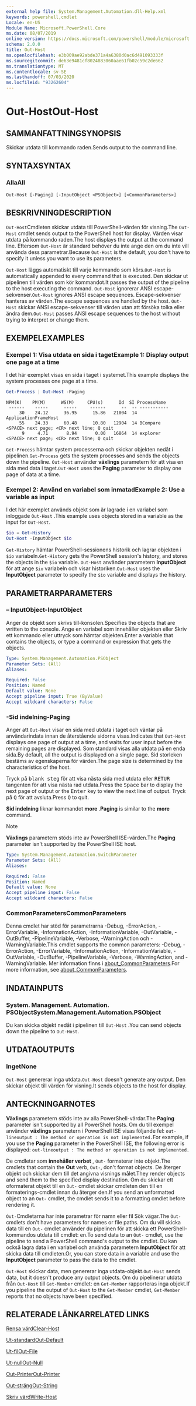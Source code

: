 ```yaml
---
external help file: System.Management.Automation.dll-Help.xml
keywords: powershell,cmdlet
Locale: en-US
Module Name: Microsoft.PowerShell.Core
ms.date: 08/07/2019
online version: https://docs.microsoft.com/powershell/module/microsoft.powershell.core/out-host?view=powershell-7&WT.mc_id=ps-gethelp
schema: 2.0.0
title: Out-Host
ms.openlocfilehash: e3b009ae92abde371a4a6380d0ac6d491093333f
ms.sourcegitcommit: de63e9481cf8024883060aae61fb02c59c2de662
ms.translationtype: MT
ms.contentlocale: sv-SE
ms.lasthandoff: 07/03/2020
ms.locfileid: "93262604"
---
```

# <span data-ttu-id="dd896-103">Out-Host</span><span class="sxs-lookup"><span data-stu-id="dd896-103">Out-Host</span></span>

## <span data-ttu-id="dd896-104">SAMMANFATTNING</span><span class="sxs-lookup"><span data-stu-id="dd896-104">SYNOPSIS</span></span>
<span data-ttu-id="dd896-105">Skickar utdata till kommando raden.</span><span class="sxs-lookup"><span data-stu-id="dd896-105">Sends output to the command line.</span></span>

## <span data-ttu-id="dd896-106">SYNTAX</span><span class="sxs-lookup"><span data-stu-id="dd896-106">SYNTAX</span></span>

### <span data-ttu-id="dd896-107">Alla</span><span class="sxs-lookup"><span data-stu-id="dd896-107">All</span></span>

```
Out-Host [-Paging] [-InputObject <PSObject>] [<CommonParameters>]
```

## <span data-ttu-id="dd896-108">BESKRIVNING</span><span class="sxs-lookup"><span data-stu-id="dd896-108">DESCRIPTION</span></span>

<span data-ttu-id="dd896-109">`Out-Host`Cmdleten skickar utdata till PowerShell-värden för visning.</span><span class="sxs-lookup"><span data-stu-id="dd896-109">The `Out-Host` cmdlet sends output to the PowerShell host for display.</span></span> <span data-ttu-id="dd896-110">Värden visar utdata på kommando raden.</span><span class="sxs-lookup"><span data-stu-id="dd896-110">The host displays the output at the command line.</span></span> <span data-ttu-id="dd896-111">Eftersom `Out-Host` är standard behöver du inte ange den om du inte vill använda dess parametrar.</span><span class="sxs-lookup"><span data-stu-id="dd896-111">Because `Out-Host` is the default, you don't have to specify it unless you want to use its parameters.</span></span>

<span data-ttu-id="dd896-112">`Out-Host` läggs automatiskt till varje kommando som körs.</span><span class="sxs-lookup"><span data-stu-id="dd896-112">`Out-Host` is automatically appended to every command that is executed.</span></span> <span data-ttu-id="dd896-113">Den skickar ut pipelinen till värden som kör kommandot.</span><span class="sxs-lookup"><span data-stu-id="dd896-113">It passes the output of the pipeline to the host executing the command.</span></span> <span data-ttu-id="dd896-114">`Out-Host` ignorerar ANSI escape-sekvenser.</span><span class="sxs-lookup"><span data-stu-id="dd896-114">`Out-Host` ignores ANSI escape sequences.</span></span> <span data-ttu-id="dd896-115">Escape-sekvenser hanteras av värden.</span><span class="sxs-lookup"><span data-stu-id="dd896-115">The escape sequences are handled by the host.</span></span> <span data-ttu-id="dd896-116">`Out-Host` skickar ANSI escape-sekvenser till värden utan att försöka tolka eller ändra dem.</span><span class="sxs-lookup"><span data-stu-id="dd896-116">`Out-Host` passes ANSI escape sequences to the host without trying to interpret or change them.</span></span>

## <span data-ttu-id="dd896-117">EXEMPEL</span><span class="sxs-lookup"><span data-stu-id="dd896-117">EXAMPLES</span></span>

### <span data-ttu-id="dd896-118">Exempel 1: Visa utdata en sida i taget</span><span class="sxs-lookup"><span data-stu-id="dd896-118">Example 1: Display output one page at a time</span></span>

<span data-ttu-id="dd896-119">I det här exemplet visas en sida i taget i systemet.</span><span class="sxs-lookup"><span data-stu-id="dd896-119">This example displays the system processes one page at a time.</span></span>

```powershell
Get-Process | Out-Host -Paging
```

```Output
NPM(K)    PM(M)      WS(M)     CPU(s)      Id  SI ProcessName
 ------    -----      -----     ------      --  -- -----------
     30    24.12      36.95      15.86   21004  14 ApplicationFrameHost
     55    24.33      60.48      10.80   12904  14 BCompare
<SPACE> next page; <CR> next line; Q quit
      9     4.71       8.94       0.00   16864  14 explorer
<SPACE> next page; <CR> next line; Q quit
```

<span data-ttu-id="dd896-120">`Get-Process` hämtar system processerna och skickar objekten nedåt i pipelinen.</span><span class="sxs-lookup"><span data-stu-id="dd896-120">`Get-Process` gets the system processes and sends the objects down the pipeline.</span></span> <span data-ttu-id="dd896-121">`Out-Host` använder **växlings** parametern för att visa en sida med data i taget.</span><span class="sxs-lookup"><span data-stu-id="dd896-121">`Out-Host` uses the **Paging** parameter to display one page of data at a time.</span></span>

### <span data-ttu-id="dd896-122">Exempel 2: Använd en variabel som inmatad</span><span class="sxs-lookup"><span data-stu-id="dd896-122">Example 2: Use a variable as input</span></span>

<span data-ttu-id="dd896-123">I det här exemplet används objekt som är lagrade i en variabel som inloggade `Out-Host` .</span><span class="sxs-lookup"><span data-stu-id="dd896-123">This example uses objects stored in a variable as the input for `Out-Host`.</span></span>

```powershell
$io = Get-History
Out-Host -InputObject $io
```

<span data-ttu-id="dd896-124">`Get-History` hämtar PowerShell-sessionens historik och lagrar objekten i `$io` variabeln.</span><span class="sxs-lookup"><span data-stu-id="dd896-124">`Get-History` gets the PowerShell session's history, and stores the objects in the `$io` variable.</span></span>
<span data-ttu-id="dd896-125">`Out-Host` använder parametern **InputObject** för att ange `$io` variabeln och visar historiken.</span><span class="sxs-lookup"><span data-stu-id="dd896-125">`Out-Host` uses the **InputObject** parameter to specify the `$io` variable and displays the history.</span></span>

## <span data-ttu-id="dd896-126">PARAMETRAR</span><span class="sxs-lookup"><span data-stu-id="dd896-126">PARAMETERS</span></span>

### <span data-ttu-id="dd896-127">– InputObject</span><span class="sxs-lookup"><span data-stu-id="dd896-127">-InputObject</span></span>

<span data-ttu-id="dd896-128">Anger de objekt som skrivs till-konsolen.</span><span class="sxs-lookup"><span data-stu-id="dd896-128">Specifies the objects that are written to the console.</span></span> <span data-ttu-id="dd896-129">Ange en variabel som innehåller objekten eller Skriv ett kommando eller uttryck som hämtar objekten.</span><span class="sxs-lookup"><span data-stu-id="dd896-129">Enter a variable that contains the objects, or type a command or expression that gets the objects.</span></span>

```yaml
Type: System.Management.Automation.PSObject
Parameter Sets: (All)
Aliases:

Required: False
Position: Named
Default value: None
Accept pipeline input: True (ByValue)
Accept wildcard characters: False
```

### <span data-ttu-id="dd896-130">-Sid indelning</span><span class="sxs-lookup"><span data-stu-id="dd896-130">-Paging</span></span>

<span data-ttu-id="dd896-131">Anger att `Out-Host` visar en sida med utdata i taget och väntar på användarindata innan de återstående sidorna visas.</span><span class="sxs-lookup"><span data-stu-id="dd896-131">Indicates that `Out-Host` displays one page of output at a time, and waits for user input before the remaining pages are displayed.</span></span> <span data-ttu-id="dd896-132">Som standard visas alla utdata på en enda sida.</span><span class="sxs-lookup"><span data-stu-id="dd896-132">By default, all the output is displayed on a single page.</span></span> <span data-ttu-id="dd896-133">Sid storleken bestäms av egenskaperna för värden.</span><span class="sxs-lookup"><span data-stu-id="dd896-133">The page size is determined by the characteristics of the host.</span></span>

<span data-ttu-id="dd896-134">Tryck på <kbd>blank steg</kbd> för att visa nästa sida med utdata eller <kbd>RETUR</kbd> tangenten för att visa nästa rad utdata.</span><span class="sxs-lookup"><span data-stu-id="dd896-134">Press the <kbd>Space</kbd> bar to display the next page of output or the <kbd>Enter</kbd> key to view the next line of output.</span></span> <span data-ttu-id="dd896-135">Tryck på <kbd>Q</kbd> för att avsluta.</span><span class="sxs-lookup"><span data-stu-id="dd896-135">Press <kbd>Q</kbd> to quit.</span></span>

<span data-ttu-id="dd896-136">**Sid indelning** liknar kommandot **more** .</span><span class="sxs-lookup"><span data-stu-id="dd896-136">**Paging** is similar to the **more** command.</span></span>

> [!NOTE]
> <span data-ttu-id="dd896-137">**Växlings** parametern stöds inte av PowerShell ISE-värden.</span><span class="sxs-lookup"><span data-stu-id="dd896-137">The **Paging** parameter isn't supported by the PowerShell ISE host.</span></span>

```yaml
Type: System.Management.Automation.SwitchParameter
Parameter Sets: (All)
Aliases:

Required: False
Position: Named
Default value: None
Accept pipeline input: False
Accept wildcard characters: False
```

### <span data-ttu-id="dd896-138">CommonParameters</span><span class="sxs-lookup"><span data-stu-id="dd896-138">CommonParameters</span></span>

<span data-ttu-id="dd896-139">Denna cmdlet har stöd för parametrarna -Debug, -ErrorAction, -ErrorVariable, -InformationAction, -InformationVariable, -OutVariable, -OutBuffer, -PipelineVariable, -Verbose, -WarningAction och -WarningVariable.</span><span class="sxs-lookup"><span data-stu-id="dd896-139">This cmdlet supports the common parameters: -Debug, -ErrorAction, -ErrorVariable, -InformationAction, -InformationVariable, -OutVariable, -OutBuffer, -PipelineVariable, -Verbose, -WarningAction, and -WarningVariable.</span></span> <span data-ttu-id="dd896-140">Mer information finns i [about_CommonParameters](https://go.microsoft.com/fwlink/?LinkID=113216).</span><span class="sxs-lookup"><span data-stu-id="dd896-140">For more information, see [about_CommonParameters](https://go.microsoft.com/fwlink/?LinkID=113216).</span></span>

## <span data-ttu-id="dd896-141">INDATA</span><span class="sxs-lookup"><span data-stu-id="dd896-141">INPUTS</span></span>

### <span data-ttu-id="dd896-142">System. Management. Automation. PSObject</span><span class="sxs-lookup"><span data-stu-id="dd896-142">System.Management.Automation.PSObject</span></span>

<span data-ttu-id="dd896-143">Du kan skicka objekt nedåt i pipelinen till `Out-Host` .</span><span class="sxs-lookup"><span data-stu-id="dd896-143">You can send objects down the pipeline to `Out-Host`.</span></span>

## <span data-ttu-id="dd896-144">UTDATA</span><span class="sxs-lookup"><span data-stu-id="dd896-144">OUTPUTS</span></span>

### <span data-ttu-id="dd896-145">Inget</span><span class="sxs-lookup"><span data-stu-id="dd896-145">None</span></span>

<span data-ttu-id="dd896-146">`Out-Host` genererar inga utdata.</span><span class="sxs-lookup"><span data-stu-id="dd896-146">`Out-Host` doesn't generate any output.</span></span> <span data-ttu-id="dd896-147">Den skickar objekt till värden för visning.</span><span class="sxs-lookup"><span data-stu-id="dd896-147">It sends objects to the host for display.</span></span>

## <span data-ttu-id="dd896-148">ANTECKNINGAR</span><span class="sxs-lookup"><span data-stu-id="dd896-148">NOTES</span></span>

<span data-ttu-id="dd896-149">**Växlings** parametern stöds inte av alla PowerShell-värdar.</span><span class="sxs-lookup"><span data-stu-id="dd896-149">The **Paging** parameter isn't supported by all PowerShell hosts.</span></span> <span data-ttu-id="dd896-150">Om du till exempel använder **växlings** parametern i PowerShell ISE visas följande fel: `out-lineoutput : The method or operation is not implemented.`</span><span class="sxs-lookup"><span data-stu-id="dd896-150">For example, if you use the **Paging** parameter in the PowerShell ISE, the following error is displayed: `out-lineoutput : The method or operation is not implemented.`</span></span>

<span data-ttu-id="dd896-151">De cmdletar som **innehåller verbet** , `Out-` formaterar inte objekt.</span><span class="sxs-lookup"><span data-stu-id="dd896-151">The cmdlets that contain the **Out** verb, `Out-`, don't format objects.</span></span> <span data-ttu-id="dd896-152">De återger objekt och skickar dem till det angivna visnings målet.</span><span class="sxs-lookup"><span data-stu-id="dd896-152">They render objects and send them to the specified display destination.</span></span> <span data-ttu-id="dd896-153">Om du skickar ett oformaterat objekt till en `Out-` cmdlet skickar cmdleten den till en formaterings-cmdlet innan du återger den.</span><span class="sxs-lookup"><span data-stu-id="dd896-153">If you send an unformatted object to an `Out-` cmdlet, the cmdlet sends it to a formatting cmdlet before rendering it.</span></span>

<span data-ttu-id="dd896-154">`Out-`Cmdletarna har inte parametrar för namn eller fil Sök vägar.</span><span class="sxs-lookup"><span data-stu-id="dd896-154">The `Out-` cmdlets don't have parameters for names or file paths.</span></span> <span data-ttu-id="dd896-155">Om du vill skicka data till en `Out-` cmdlet använder du pipelinen för att skicka ett PowerShell-kommandos utdata till cmdlet: en.</span><span class="sxs-lookup"><span data-stu-id="dd896-155">To send data to an `Out-` cmdlet, use the pipeline to send a PowerShell command's output to the cmdlet.</span></span> <span data-ttu-id="dd896-156">Du kan också lagra data i en variabel och använda parametern **InputObject** för att skicka data till cmdleten.</span><span class="sxs-lookup"><span data-stu-id="dd896-156">Or, you can store data in a variable and use the **InputObject** parameter to pass the data to the cmdlet.</span></span>

<span data-ttu-id="dd896-157">`Out-Host` skickar data, men genererar inga utdata-objekt.</span><span class="sxs-lookup"><span data-stu-id="dd896-157">`Out-Host` sends data, but it doesn't produce any output objects.</span></span> <span data-ttu-id="dd896-158">Om du pipelinerar utdata från `Out-Host` till `Get-Member` cmdlet: en `Get-Member` rapporteras inga objekt.</span><span class="sxs-lookup"><span data-stu-id="dd896-158">If you pipeline the output of `Out-Host` to the `Get-Member` cmdlet, `Get-Member` reports that no objects have been specified.</span></span>

## <span data-ttu-id="dd896-159">RELATERADE LÄNKAR</span><span class="sxs-lookup"><span data-stu-id="dd896-159">RELATED LINKS</span></span>

[<span data-ttu-id="dd896-160">Rensa värd</span><span class="sxs-lookup"><span data-stu-id="dd896-160">Clear-Host</span></span>](Clear-Host.md)

[<span data-ttu-id="dd896-161">Ut-standard</span><span class="sxs-lookup"><span data-stu-id="dd896-161">Out-Default</span></span>](Out-Default.md)

[<span data-ttu-id="dd896-162">Ut-fil</span><span class="sxs-lookup"><span data-stu-id="dd896-162">Out-File</span></span>](../Microsoft.PowerShell.Utility/Out-File.md)

[<span data-ttu-id="dd896-163">Ut-null</span><span class="sxs-lookup"><span data-stu-id="dd896-163">Out-Null</span></span>](Out-Null.md)

[<span data-ttu-id="dd896-164">Out-Printer</span><span class="sxs-lookup"><span data-stu-id="dd896-164">Out-Printer</span></span>](../Microsoft.PowerShell.Utility/Out-Printer.md)

[<span data-ttu-id="dd896-165">Out-sträng</span><span class="sxs-lookup"><span data-stu-id="dd896-165">Out-String</span></span>](../Microsoft.PowerShell.Utility/Out-String.md)

[<span data-ttu-id="dd896-166">Skriv värd</span><span class="sxs-lookup"><span data-stu-id="dd896-166">Write-Host</span></span>](../Microsoft.PowerShell.Utility/Write-Host.md)
